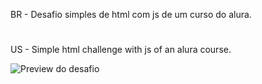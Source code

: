 BR - Desafio simples de html com js de um curso do alura.

# 

US - Simple html challenge with js of an alura course.

![Preview do desafio](images/35e95c51-628f-4d27-8922-c42908597532.png)


